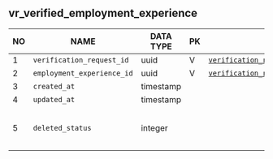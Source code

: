 vr_verified_employment_experience
----------------------------


NO | NAME | DATA TYPE | PK | FK | DESCRIPTION  | COMMENTS          
---|------|-----------|----|----|--------------|----------
1|`verification_request_id` | uuid | V | [`verification_requests`](verification_requests.md) | 
2|`employment_experience_id` | uuid | V | [`verification_request_employment`](verification_request_employment.md) | 
3|`created_at` | timestamp |  |  | 
4|`updated_at` | timestamp |  |  | 
5|`deleted_status` | integer |  |  | 0 - active record, 1 - deleted record.
